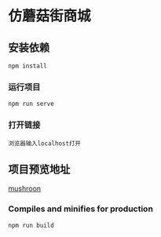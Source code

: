# 仿蘑菇街商城

## 安装依赖
```
npm install
```

### 运行项目
```
npm run serve
```

### 打开链接

```
浏览器输入localhost打开
```

## 项目预览地址

[mushroon](https://xiaoxo.giett.io/mushroon)

### Compiles and minifies for production

```
npm run build
```

